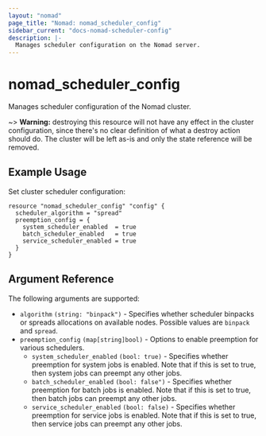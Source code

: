 ```yaml
---
layout: "nomad"
page_title: "Nomad: nomad_scheduler_config"
sidebar_current: "docs-nomad-scheduler-config"
description: |-
  Manages scheduler configuration on the Nomad server.
---
```


# nomad_scheduler_config

Manages scheduler configuration of the Nomad cluster.

~> **Warning:** destroying this resource will not have any effect in the
cluster configuration, since there's no clear definition of what a destroy
action should do. The cluster will be left as-is and only the state reference
will be removed.

## Example Usage

Set cluster scheduler configuration:

```hcl
resource "nomad_scheduler_config" "config" {
  scheduler_algorithm = "spread"
  preemption_config = {
    system_scheduler_enabled  = true
    batch_scheduler_enabled   = true
    service_scheduler_enabled = true
  }
}
```

## Argument Reference

The following arguments are supported:

- `algorithm` `(string: "binpack")` - Specifies whether scheduler binpacks or spreads allocations on available nodes. Possible values are `binpack` and `spread`.
- `preemption_config` `(map[string]bool)` - Options to enable preemption for various schedulers.
  - `system_scheduler_enabled` `(bool: true)` - Specifies whether preemption for system jobs is enabled. Note that if this is set to true, then system jobs can preempt any other jobs.
  - `batch_scheduler_enabled` `(bool: false")` - Specifies whether preemption for batch jobs is enabled. Note that if this is set to true, then batch jobs can preempt any other jobs.
  - `service_scheduler_enabled` `(bool: false)` - Specifies whether preemption for service jobs is enabled. Note that if this is set to true, then service jobs can preempt any other jobs.
